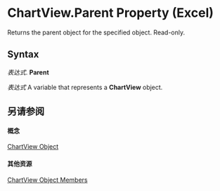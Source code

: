 
# ChartView.Parent Property (Excel)

Returns the parent object for the specified object. Read-only.


## Syntax

 _表达式_. **Parent**

 _表达式_ A variable that represents a **ChartView** object.


## 另请参阅


#### 概念


[ChartView Object](2e59e8c1-f1cd-1589-ae36-22d6c5dccbf6.md)
#### 其他资源


[ChartView Object Members](http://msdn.microsoft.com/library/d9758fe2-fc44-8f29-5c19-1068929164ed%28Office.15%29.aspx)